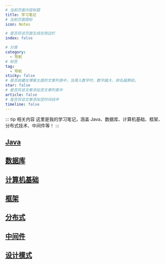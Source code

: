 ```yaml
---
# 当前页面内容标题
title: 学习笔记
# 当前页面图标
icon: Notes

# 是否将该页面生成在侧边栏
index: false

# 分类
category:
  - 导航
# 标签
tag:
  - 导航
sticky: false
# 是否收藏在博客主题的文章列表中，当填入数字时，数字越大，排名越靠前。
star: false   
# 是否将该文章添加至文章列表中
article: false
# 是否将该文章添加至时间线中
timeline: false
---
```


::: tip 相关内容
这里是我的学习笔记，涵盖 Java、数据库、计算机基础、框架、分布式技术、中间件等！
:::

## [<FontIcon icon="java"/> Java](java/)

## [<FontIcon icon="database"/> 数据库](database/)

## [<FontIcon icon="computer"/> 计算机基础](cs/)

## [<FontIcon icon="framework"/> 框架](framework/)

## [<FontIcon icon="fenbushi"/> 分布式](distributed/)

## [<FontIcon icon="middleware"/> 中间件](middleware/)

## [<FontIcon icon="design-pattern"/> 设计模式](design_pattern/)